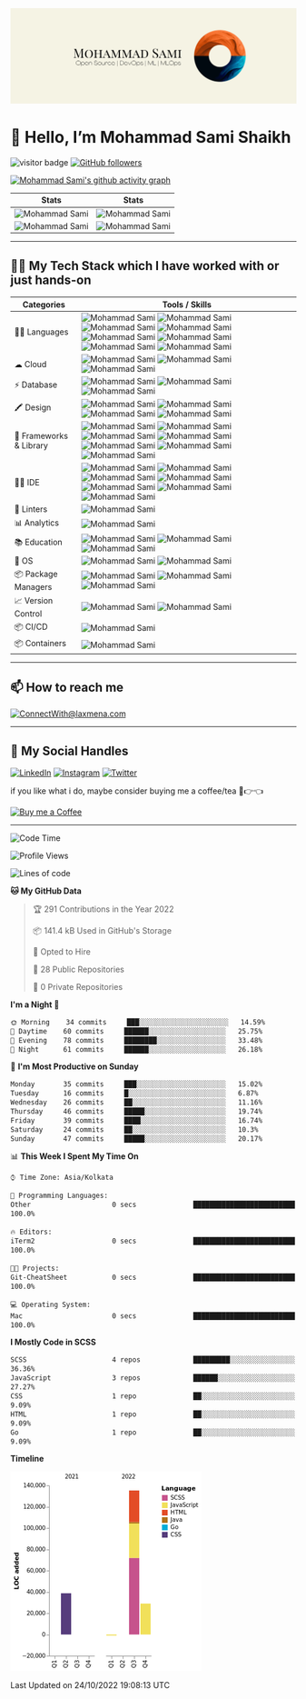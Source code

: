 ![Test Image 3](/assets/MohammadSami.png)

# 👋 Hello, I’m Mohammad Sami Shaikh

![visitor badge](https://komarev.com/ghpvc/?username=MSamiDev&style=for-the-badge&color=F26F2D) [![GitHub followers](https://img.shields.io/github/followers/MSamiDev.svg?style=for-the-badge&label=Follow&color=F26F2D)](https://github.com/MSamiDev?tab=followers)
<!---
MSamiDev/MSamiDev is a ✨ special ✨ repository because its `README.md` (this file) appears on your GitHub profile.
You can click the Preview link to take a look at your changes.
--->

<!-- Contribution Graph-->
[![Mohammad Sami's github activity graph](https://activity-graph.herokuapp.com/graph?username=MSamiDev&theme=xcode&bg_color=010811&color=F3CCAE&line=F5F3E4&point=F26F2D&hide_border=true)](https://github.com/MSamiDev)

|  Stats                                                                                                                                                                                             |  Stats                                                                                                                               |
| -----------                                                                                                                                                                                        | -----------                                                                                                                          |
| ![Mohammad Sami](https://github-readme-stats.vercel.app/api?username=MSamiDev&show_icons=true&theme=dark&count_private=true&text_color=F5F3E4&icon_color=F26F2D&title_color=F26F2D)          | ![Mohammad Sami](https://github-readme-streak-stats.herokuapp.com/?user=MSamiDev&theme=dark&hide_border=true&background=010811&fire=F26F2D&ring=F3CCAE&stroke=F5F3E4&currStreakLabel=F26F2D&sideNums=F26F2D&sideLabels=F3CCAE)       |
| ![Mohammad Sami](https://github-readme-stats.vercel.app/api/top-langs/?username=MSamiDev&layout=compact&theme=dark&langs_count=6&count_private=true&text_color=F5F3E4&title_color=F3CCAE)   | ![Mohammad Sami](http://github-profile-summary-cards.vercel.app/api/cards/profile-details?username=MSamiDev&theme=gruvbox)        |
  
***

## 👩‍💻 My Tech Stack which I have worked with or just hands-on

| Categories      | Tools / Skills |
| ----------- | ----------- |
| 👩‍💻 Languages     | ![Mohammad Sami](https://img.shields.io/badge/C-00599C?style=for-the-badge&logo=c&logoColor=white) ![Mohammad Sami](https://img.shields.io/badge/C%2B%2B-00599C?style=for-the-badge&logo=c%2B%2B&logoColor=white) ![Mohammad Sami](https://img.shields.io/badge/CSS3-1572B6?style=for-the-badge&logo=css3&logoColor=white) ![Mohammad Sami](https://img.shields.io/badge/HTML5-E34F26?style=for-the-badge&logo=html5&logoColor=white) ![Mohammad Sami](https://img.shields.io/badge/JavaScript-323330?style=for-the-badge&logo=javascript&logoColor=F7DF1E) ![Mohammad Sami](https://img.shields.io/badge/json-5E5C5C?style=for-the-badge&logo=json&logoColor=white) ![Mohammad Sami](https://img.shields.io/badge/Python-FFD43B?style=for-the-badge&logo=python&logoColor=blue) ![Mohammad Sami](https://img.shields.io/badge/Java-white?style=for-the-badge&logo=openjdk&logoColor=black)       |
| ☁ Cloud   | ![Mohammad Sami](https://img.shields.io/badge/Amazon_AWS-FF9900?style=for-the-badge&logo=amazonaws&logoColor=white) ![Mohammad Sami](https://img.shields.io/badge/Google_Cloud-4285F4?style=for-the-badge&logo=google-cloud&logoColor=white) ![Mohammad Sami](https://img.shields.io/badge/Heroku-430098?style=for-the-badge&logo=heroku&logoColor=white)        |
| ⚡ Database   | ![Mohammad Sami](https://img.shields.io/badge/MySQL-005C84?style=for-the-badge&logo=mysql&logoColor=white) ![Mohammad Sami](https://img.shields.io/badge/MongoDB-4EA94B?style=for-the-badge&logo=mongodb&logoColor=white) ![Mohammad Sami](https://img.shields.io/badge/SQLite-07405E?style=for-the-badge&logo=sqlite&logoColor=white)    |
| 🖍 Design     | ![Mohammad Sami](https://img.shields.io/badge/Adobe%20Photoshop-31A8FF?style=for-the-badge&logo=Adobe%20Photoshop&logoColor=black) ![Mohammad Sami](https://img.shields.io/badge/Canva-%2300C4CC.svg?&style=for-the-badge&logo=Canva&logoColor=white) ![Mohammad Sami](https://img.shields.io/badge/Figma-F24E1E?style=for-the-badge&logo=figma&logoColor=white) ![Mohammad Sami](https://img.shields.io/badge/Adobe%20Illustrator-31A8FF?style=for-the-badge&logo=Adobe%20illustrator&logoColor=black)  |
| 🚀 Frameworks & Library   | ![Mohammad Sami](https://img.shields.io/badge/Bootstrap-563D7C?style=for-the-badge&logo=bootstrap&logoColor=white) ![Mohammad Sami](https://img.shields.io/badge/Django-092E20?style=for-the-badge&logo=django&logoColor=green) ![Mohammad Sami](https://img.shields.io/badge/GitHub%20Pages-222222?style=for-the-badge&logo=GitHub%20Pages&logoColor=white) ![Mohammad Sami](https://img.shields.io/badge/Jupyter-F37626.svg?&style=for-the-badge&logo=Jupyter&logoColor=white)  ![Mohammad Sami](https://img.shields.io/badge/React-20232A?style=for-the-badge&logo=react&logoColor=61DAFB) ![Mohammad Sami](https://img.shields.io/badge/Sass-CC6699?style=for-the-badge&logo=sass&logoColor=white) ![Mohammad Sami](https://img.shields.io/badge/Tailwind_CSS-38B2AC?style=for-the-badge&logo=tailwind-css&logoColor=white)    |
| 👩‍💻 IDE    | ![Mohammad Sami](https://img.shields.io/badge/Colab-F9AB00?style=for-the-badge&logo=googlecolab&color=525252) ![Mohammad Sami](https://img.shields.io/badge/Eclipse-2C2255?style=for-the-badge&logo=eclipse&logoColor=white) ![Mohammad Sami](https://img.shields.io/badge/IntelliJ_IDEA-000000.svg?style=for-the-badge&logo=intellij-idea&logoColor=white) ![Mohammad Sami](https://img.shields.io/badge/PyCharm-000000.svg?&style=for-the-badge&logo=PyCharm&logoColor=white) ![Mohammad Sami](https://img.shields.io/badge/sublime_text-%23575757.svg?&style=for-the-badge&logo=sublime-text&logoColor=important) ![Mohammad Sami](https://img.shields.io/badge/VSCode-0078D4?style=for-the-badge&logo=visual%20studio%20code&logoColor=white) ![Mohammad Sami](https://img.shields.io/badge/GoLand-000000.svg?style=for-the-badge&logo=goland&logoColor=white)    |
| 🧐 Linters    | ![Mohammad Sami](https://img.shields.io/badge/prettier-1A2C34?style=for-the-badge&logo=prettier&logoColor=F7BA3E) |
| 📊 Analytics  | ![Mohammad Sami](https://img.shields.io/badge/WakaTime-000000?style=for-the-badge&logo=WakaTime&logoColor=white) |
| 📚 Education  | ![Mohammad Sami](https://img.shields.io/badge/Coursera-0056D2?style=for-the-badge&logo=Coursera&logoColor=white) ![Mohammad Sami](https://img.shields.io/badge/Udemy-EC5252?style=for-the-badge&logo=Udemy&logoColor=white) ![Mohammad Sami](https://img.shields.io/badge/YouTube-D14836?style=for-the-badge&logo=YouTube&logoColor=white) |
| 📱 OS         | ![Mohammad Sami](https://img.shields.io/badge/Android-3DDC84?style=for-the-badge&logo=android&logoColor=white) ![Mohammad Sami](https://img.shields.io/badge/MacOS-0078D6?style=for-the-badge&logo=macos&logoColor=white) |
| 📦 Package Managers | ![Mohammad Sami](https://img.shields.io/badge/npm-CB3837?style=for-the-badge&logo=npm&logoColor=white) ![Mohammad Sami](https://img.shields.io/badge/Homebrew-000000?style=for-the-badge&logo=homebrew&logoColor=white) ![Mohammad Sami](https://img.shields.io/badge/Pip-000000?style=for-the-badge&logo=python&logoColor=white) |
| 📈 Version Control | ![Mohammad Sami](https://img.shields.io/badge/Git-F05032?style=for-the-badge&logo=git&logoColor=white) ![Mohammad Sami](https://img.shields.io/badge/GitHub-181717?style=for-the-badge&logo=github&logoColor=white)  |
| 📦 CI/CD      | ![Mohammad Sami](https://img.shields.io/badge/GitHub_Actions-2088FF?style=for-the-badge&logo=github-actions&logoColor=white)  |
| 📦 Containers | ![Mohammad Sami](https://img.shields.io/badge/Docker-2496ED?style=for-the-badge&logo=docker&logoColor=white) |
  
***

## 📫 How to reach me

[![ConnectWith@laxmena.com](https://img.shields.io/badge/Gmail-D14836?style=for-the-badge&logo=gmail&logoColor=white)](mailto:mohammadsami@duck.com)
  
***

## 📱 My Social Handles

[![LinkedIn](https://img.shields.io/badge/LinkedIn-0077B5?style=for-the-badge&logo=linkedin&logoColor=white)](https://www.linkedin.com/in/mohammadsamishaikh/)
[![Instagram](https://img.shields.io/badge/Instagram-ea3991?style=for-the-badge&logo=instagram&logoColor=white)](https://www.instagram.com/1_from_ummah/)
[![Twitter](https://img.shields.io/badge/Twitter-3091f3?style=for-the-badge&logo=twitter&logoColor=white)](https://www.twitter.com/MSamiDev/)
  
if you like what i do, maybe consider buying me a coffee/tea 🥺👉👈

[![Buy me a Coffee](https://cdn.buymeacoffee.com/buttons/v2/default-yellow.png)](https://www.buymeacoffee.com/MohammadSami)
  
***
<!--START_SECTION:waka-->
![Code Time](http://img.shields.io/badge/Code%20Time-54%20hrs%2019%20mins-blue)

![Profile Views](http://img.shields.io/badge/Profile%20Views-15-blue)

![Lines of code](https://img.shields.io/badge/From%20Hello%20World%20I%27ve%20Written--37%20Thousand%20lines%20of%20code-blue)

**🐱 My GitHub Data** 

> 🏆 291 Contributions in the Year 2022
 > 
> 📦 141.4 kB Used in GitHub's Storage 
 > 
> 💼 Opted to Hire
 > 
> 📜 28 Public Repositories 
 > 
> 🔑 0 Private Repositories  
 > 
**I'm a Night 🦉** 

```text
🌞 Morning    34 commits     ███░░░░░░░░░░░░░░░░░░░░░░   14.59% 
🌆 Daytime    60 commits     ██████░░░░░░░░░░░░░░░░░░░   25.75% 
🌃 Evening    78 commits     ████████░░░░░░░░░░░░░░░░░   33.48% 
🌙 Night      61 commits     ██████░░░░░░░░░░░░░░░░░░░   26.18%

```
📅 **I'm Most Productive on Sunday** 

```text
Monday       35 commits     ███░░░░░░░░░░░░░░░░░░░░░░   15.02% 
Tuesday      16 commits     █░░░░░░░░░░░░░░░░░░░░░░░░   6.87% 
Wednesday    26 commits     ██░░░░░░░░░░░░░░░░░░░░░░░   11.16% 
Thursday     46 commits     █████░░░░░░░░░░░░░░░░░░░░   19.74% 
Friday       39 commits     ████░░░░░░░░░░░░░░░░░░░░░   16.74% 
Saturday     24 commits     ██░░░░░░░░░░░░░░░░░░░░░░░   10.3% 
Sunday       47 commits     █████░░░░░░░░░░░░░░░░░░░░   20.17%

```


📊 **This Week I Spent My Time On** 

```text
⌚︎ Time Zone: Asia/Kolkata

💬 Programming Languages: 
Other                    0 secs              █████████████████████████   100.0%

🔥 Editors: 
iTerm2                   0 secs              █████████████████████████   100.0%

🐱‍💻 Projects: 
Git-CheatSheet           0 secs              █████████████████████████   100.0%

💻 Operating System: 
Mac                      0 secs              █████████████████████████   100.0%

```

**I Mostly Code in SCSS** 

```text
SCSS                     4 repos             █████████░░░░░░░░░░░░░░░░   36.36% 
JavaScript               3 repos             ██████░░░░░░░░░░░░░░░░░░░   27.27% 
CSS                      1 repo              ██░░░░░░░░░░░░░░░░░░░░░░░   9.09% 
HTML                     1 repo              ██░░░░░░░░░░░░░░░░░░░░░░░   9.09% 
Go                       1 repo              ██░░░░░░░░░░░░░░░░░░░░░░░   9.09%

```


**Timeline**

![Chart not found](https://raw.githubusercontent.com/MSamiDev/MSamiDev/main/charts/bar_graph.png) 


 Last Updated on 24/10/2022 19:08:13 UTC
<!--END_SECTION:waka-->
